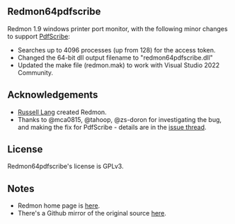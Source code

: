 ## Redmon64pdfscribe
Redmon 1.9 windows printer port monitor, with the following minor changes to support [PdfScribe](https://github.com/stchan/PdfScribe):
* Searches up to 4096 processes (up from 128) for the access token.
* Changed the 64-bit dll output filename to "redmon64pdfscribe.dll"
* Updated the make file (redmon.mak) to work with Visual Studio 2022 Community.

## Acknowledgements
* [Russell Lang](http://www.ghostgum.com.au/) created Redmon.
* Thanks to @mca0815, @tahoop, @zs-doron for investigating the bug, and making the fix for PdfScribe - details are in the [issue thread](https://github.com/stchan/PdfScribe/issues/17).

## License
Redmon64pdfscribe's license is GPLv3.

## Notes
* Redmon home page is [here](http://www.ghostgum.com.au/software/redmon.htm).
* There's a Github mirror of the original source [here](https://github.com/ARLM-Keller/redmon).
